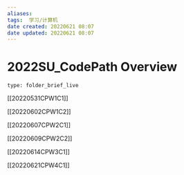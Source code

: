 ```yaml
---
aliases: 
tags:  学习/计算机
date created: 20220621 08:07
date updated: 20220621 08:07
---
```


# 2022SU_CodePath Overview

 

```ccard
type: folder_brief_live
```

 

[[20220531CPW1C1]]

[[20220602CPW1C2]]

[[20220607CPW2C1]]

[[20220609CPW2C2]]

[[20220614CPW3C1]]

[[20220621CPW4C1]]